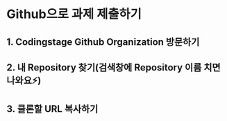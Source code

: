 # Github으로 과제 제출하기

## 1. Codingstage Github Organization 방문하기 

## 2. 내 Repository 찾기(검색창에 Repository 이름 치면 나와요⚡)

## 3. 클론할 URL 복사하기

